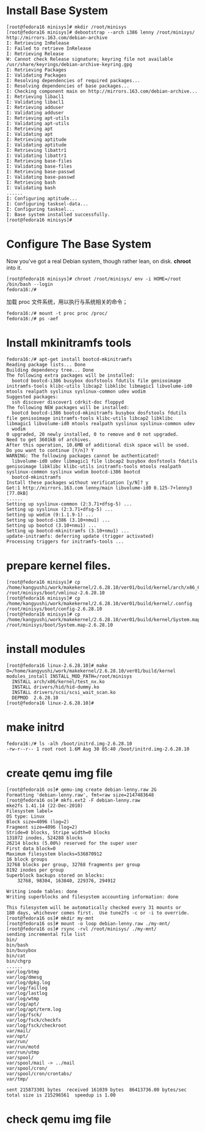 # Install Base System

	[root@fedora16 minisys]# mkdir /root/minisys
	[root@fedora16 minisys]# debootstrap --arch i386 lenny /root/minisys/ http://mirrors.163.com/debian-archive
	I: Retrieving InRelease
	I: Failed to retrieve InRelease
	I: Retrieving Release
	W: Cannot check Release signature; keyring file not available /usr/share/keyrings/debian-archive-keyring.gpg
	I: Retrieving Packages
	I: Validating Packages
	I: Resolving dependencies of required packages...
	I: Resolving dependencies of base packages...
	I: Checking component main on http://mirrors.163.com/debian-archive...
	I: Retrieving libacl1
	I: Validating libacl1
	I: Retrieving adduser
	I: Validating adduser
	I: Retrieving apt-utils
	I: Validating apt-utils
	I: Retrieving apt
	I: Validating apt
	I: Retrieving aptitude
	I: Validating aptitude
	I: Retrieving libattr1
	I: Validating libattr1
	I: Retrieving base-files
	I: Validating base-files
	I: Retrieving base-passwd
	I: Validating base-passwd
	I: Retrieving bash
	I: Validating bash
	......
	I: Configuring aptitude...
	I: Configuring tasksel-data...
	I: Configuring tasksel...
	I: Base system installed successfully.
	[root@fedora16 minisys]#

# Configure The Base System
Now you've got a real Debian system, though rather lean, on disk. **chroot** into it.

	[root@fedora16 minisys]# chroot /root/minisys/ env -i HOME=/root /bin/bash --login
	fedora16:/#

加载 proc 文件系统，用以执行与系统相关的命令；

	fedora16:/# mount -t proc proc /proc/
	fedora16:/# ps -aef

# Install mkinitramfs tools

	fedora16:/# apt-get install bootcd-mkinitramfs
	Reading package lists... Done
	Building dependency tree... Done
	The following extra packages will be installed:
	  bootcd bootcd-i386 busybox dosfstools fdutils file genisoimage initramfs-tools klibc-utils libcap2 libklibc libmagic1 libvolume-id0 mtools realpath syslinux syslinux-common udev wodim
	Suggested packages:
	  ssh discover discover1 cdrkit-doc floppyd
	The following NEW packages will be installed:
	  bootcd bootcd-i386 bootcd-mkinitramfs busybox dosfstools fdutils file genisoimage initramfs-tools klibc-utils libcap2 libklibc libmagic1 libvolume-id0 mtools realpath syslinux syslinux-common udev
	  wodim
	0 upgraded, 20 newly installed, 0 to remove and 0 not upgraded.
	Need to get 3601kB of archives.
	After this operation, 10.6MB of additional disk space will be used.
	Do you want to continue [Y/n]? Y
	WARNING: The following packages cannot be authenticated!
	  libvolume-id0 udev libmagic1 file libcap2 busybox dosfstools fdutils genisoimage libklibc klibc-utils initramfs-tools mtools realpath syslinux-common syslinux wodim bootcd-i386 bootcd
	  bootcd-mkinitramfs
	Install these packages without verification [y/N]? y
	Get:1 http://mirrors.163.com lenny/main libvolume-id0 0.125-7+lenny3 [77.0kB]
	......
	Setting up syslinux-common (2:3.71+dfsg-5) ...
	Setting up syslinux (2:3.71+dfsg-5) ...
	Setting up wodim (9:1.1.9-1) ...
	Setting up bootcd-i386 (3.10+nmu1) ...
	Setting up bootcd (3.10+nmu1) ...
	Setting up bootcd-mkinitramfs (3.10+nmu1) ...
	update-initramfs: deferring update (trigger activated)
	Processing triggers for initramfs-tools ...

# prepare kernel files.

	[root@fedora16 minisys]# cp /home/kangyushi/work/makekernel/2.6.28.10/ver01/build/kernel/arch/x86_64/boot/bzImage /root/minisys/boot/vmlinuz-2.6.28.10
	[root@fedora16 minisys]# cp /home/kangyushi/work/makekernel/2.6.28.10/ver01/build/kernel/.config /root/minisys/boot/config-2.6.28.10
	[root@fedora16 minisys]# cp /home/kangyushi/work/makekernel/2.6.28.10/ver01/build/kernel/System.map /root/minisys/boot/System.map-2.6.28.10

# install modules

	[root@fedora16 linux-2.6.28.10]# make O=/home/kangyushi/work/makekernel/2.6.28.10/ver01/build/kernel modules_install INSTALL_MOD_PATH=/root/minisys
	  INSTALL arch/x86/kernel/test_nx.ko
	  INSTALL drivers/hid/hid-dummy.ko
	  INSTALL drivers/scsi/scsi_wait_scan.ko
	  DEPMOD  2.6.28.10
	[root@fedora16 linux-2.6.28.10]#

# make initrd

	fedora16:/# ls -alh /boot/initrd.img-2.6.28.10
	-rw-r--r-- 1 root root 1.6M Aug 30 05:40 /boot/initrd.img-2.6.28.10

# create qemu img file

	[root@fedora16 os]# qemu-img create debian-lenny.raw 2G
	Formatting 'debian-lenny.raw', fmt=raw size=2147483648
	[root@fedora16 os]# mkfs.ext2 -F debian-lenny.raw
	mke2fs 1.41.14 (22-Dec-2010)
	Filesystem label=
	OS type: Linux
	Block size=4096 (log=2)
	Fragment size=4096 (log=2)
	Stride=0 blocks, Stripe width=0 blocks
	131072 inodes, 524288 blocks
	26214 blocks (5.00%) reserved for the super user
	First data block=0
	Maximum filesystem blocks=536870912
	16 block groups
	32768 blocks per group, 32768 fragments per group
	8192 inodes per group
	Superblock backups stored on blocks:
		32768, 98304, 163840, 229376, 294912

	Writing inode tables: done
	Writing superblocks and filesystem accounting information: done

	This filesystem will be automatically checked every 31 mounts or
	180 days, whichever comes first.  Use tune2fs -c or -i to override.
	[root@fedora16 os]# mkdir my-mnt
	[root@fedora16 os]# mount -o loop debian-lenny.raw ./my-mnt/
	[root@fedora16 os]# rsync -rvl /root/minisys/ ./my-mnt/
	sending incremental file list
	bin/
	bin/bash
	bin/busybox
	bin/cat
	bin/chgrp
	......
	var/log/btmp
	var/log/dmesg
	var/log/dpkg.log
	var/log/faillog
	var/log/lastlog
	var/log/wtmp
	var/log/apt/
	var/log/apt/term.log
	var/log/fsck/
	var/log/fsck/checkfs
	var/log/fsck/checkroot
	var/mail/
	var/opt/
	var/run/
	var/run/motd
	var/run/utmp
	var/spool/
	var/spool/mail -> ../mail
	var/spool/cron/
	var/spool/cron/crontabs/
	var/tmp/

	sent 215873301 bytes  received 161039 bytes  86413736.00 bytes/sec
	total size is 215296561  speedup is 1.00

# check qemu img file


